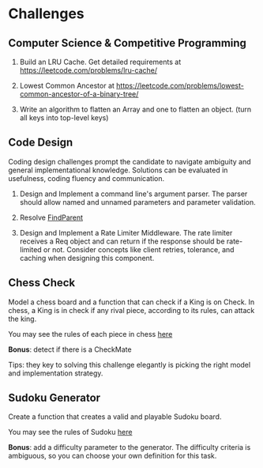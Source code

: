 # Challenges


## Computer Science & Competitive Programming

1. Build an LRU Cache. Get detailed requirements at https://leetcode.com/problems/lru-cache/

2. Lowest Common Ancestor at https://leetcode.com/problems/lowest-common-ancestor-of-a-binary-tree/

3. Write an algorithm to flatten an Array and one to flatten an object. (turn all keys into top-level keys)

## Code Design

Coding design challenges prompt the candidate to navigate ambiguity and general implementational knowledge. Solutions can be evaluated in usefulness, coding fluency and communication. 

1. Design and Implement a command line's argument parser. The parser should allow named and unnamed parameters and parameter validation.

2. Resolve [FindParent](https://silverdev.notion.site/Challenge-FindParent-59672103482c4675be9ba6b532241785?pvs=4)
   
3. Design and Implement a Rate Limiter Middleware. The rate limiter receives a Req object and can return if the response should be rate-limited or not. Consider concepts like client retries, tolerance, and caching when designing this component.


## Chess Check

Model a chess board and a function that can check if a King is on Check. In chess, a King is in check if any rival piece, according to its rules, can attack the king.

You may see the rules of each piece in chess [here](https://www.chess.com/terms/chess-pieces)

**Bonus**: detect if there is a CheckMate

Tips: they key to solving this challenge elegantly is picking the right model and implementation strategy.

## Sudoku Generator

Create a function that creates a valid and playable Sudoku board. 

You may see the rules of Sudoku [here](https://sudoku.com/how-to-play/sudoku-rules-for-complete-beginners/)

**Bonus**: add a difficulty parameter to the generator. The difficulty criteria is ambiguous, so you can choose your own definition for this task.
